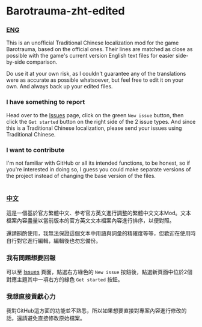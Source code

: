 # Barotrauma-zht-edited

### [ENG](./README_eng.md)
This is an unofficial Traditional Chinese localization mod for the game Barotrauma, based on the official ones. Their lines are matched as close as possible with the game's current version English text files for easier side-by-side comparison.

Do use it at your own risk, as I couldn't guarantee any of the translations were as accurate as possible whatsoever, but feel free to edit it on your own. And always back up your edited files.

### I have something to report
Head over to the [Issues](https://github.com/nokau/Barotrauma.zht.edited.mod/issues) page, click on the green `New issue` button, then click the `Get started` button on the right side of the 2 issue types. And since this is a Traditional Chinese localization, please send your issues using Traditional Chinese.

### I want to contribute
I'm not familiar with GitHub or all its intended functions, to be honest, so if you're interested in doing so, I guess you could make separate versions of the project instead of changing the base version of the files.

# 
### [中文](./README_zht.md)
這是一個基於官方繁體中文、參考官方英文進行調整的繁體中文文本Mod。文本檔案內容盡量以當前版本的官方英文文本檔案內容進行排序，以便對照。

還請斟酌使用，我無法保證這個文本中用語與詞彙的精確度等等，但歡迎在使用時自行對它進行編輯，編輯後也勿忘備份。

### 我有問題想要回報
可以至 [Issues](https://github.com/nokau/Barotrauma.zht.edited.mod/issues) 頁面，點選右方綠色的 `New issue` 按鈕後，點選新頁面中位於2個對應主題其中一項右方的綠色 `Get started` 按鈕。

### 我想直接貢獻心力
我對GitHub這方面的功能並不熟悉，所以如果想要直接對專案內容進行修改的話，還請避免直接修改原始檔案。
